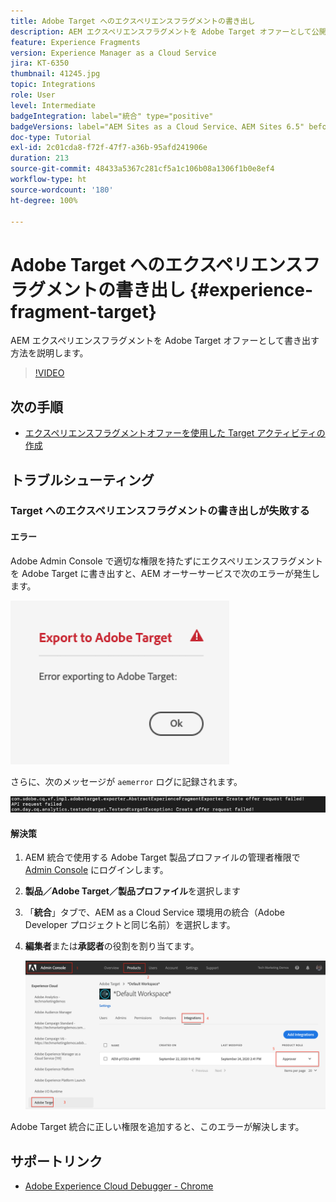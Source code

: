 ```yaml
---
title: Adobe Target へのエクスペリエンスフラグメントの書き出し
description: AEM エクスペリエンスフラグメントを Adobe Target オファーとして公開し書き出す方法について説明します。
feature: Experience Fragments
version: Experience Manager as a Cloud Service
jira: KT-6350
thumbnail: 41245.jpg
topic: Integrations
role: User
level: Intermediate
badgeIntegration: label="統合" type="positive"
badgeVersions: label="AEM Sites as a Cloud Service、AEM Sites 6.5" before-title="false"
doc-type: Tutorial
exl-id: 2c01cda8-f72f-47f7-a36b-95afd241906e
duration: 213
source-git-commit: 48433a5367c281cf5a1c106b08a1306f1b0e8ef4
workflow-type: ht
source-wordcount: '180'
ht-degree: 100%

---
```


# Adobe Target へのエクスペリエンスフラグメントの書き出し {#experience-fragment-target}

AEM エクスペリエンスフラグメントを Adobe Target オファーとして書き出す方法を説明します。

>[!VIDEO](https://video.tv.adobe.com/v/41245?quality=12&learn=on)

## 次の手順

+ [エクスペリエンスフラグメントオファーを使用した Target アクティビティの作成](./create-target-activity.md)

## トラブルシューティング

### Target へのエクスペリエンスフラグメントの書き出しが失敗する

#### エラー

Adobe Admin Console で適切な権限を持たずにエクスペリエンスフラグメントを Adobe Target に書き出すと、AEM オーサーサービスで次のエラーが発生します。

![Target API UI エラー](assets/error-target-offer.png)

さらに、次のメッセージが `aemerror` ログに記録されます。

![Target API コンソールエラー](assets/target-console-error.png)

#### 解決策

1. AEM 統合で使用する Adobe Target 製品プロファイルの管理者権限で [Admin Console](https://adminconsole.adobe.com/) にログインします。
2. __製品／Adobe Target／製品プロファイル__&#x200B;を選択します
3. 「__統合__」タブで、AEM as a Cloud Service 環境用の統合（Adobe Developer プロジェクトと同じ名前）を選択します。
4. __編集者__&#x200B;または&#x200B;__承認者__&#x200B;の役割を割り当てます。

   ![Target API エラー](assets/target-permissions.png)

Adobe Target 統合に正しい権限を追加すると、このエラーが解決します。

## サポートリンク

+ [Adobe Experience Cloud Debugger - Chrome](https://chrome.google.com/webstore/detail/adobe-experience-platform/bfnnokhpnncpkdmbokanobigaccjkpob)
